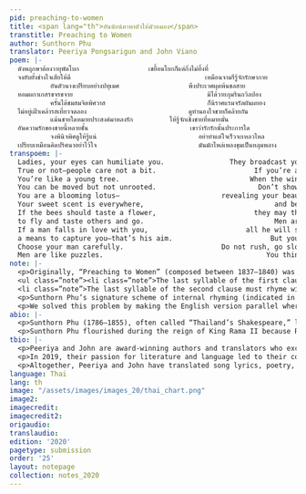 ```yaml
---
pid: preaching-to-women
title: <span lang="th">อันนัยน์ตาพาตัวให้มัวหมอง</span>
transtitle: Preaching to Women
author: Sunthorn Phu
translator: Peeriya Pongsarigun and John Viano
poem: |-
  ดังพฤกษาต้องวายุพัดโบก                 เขยื้อนโยกก็แต่กิ่งไม่ทิ้งที่
  จงยับยั้งช่างใจเสียให้ดี                                 เหมือนจามรีรู้จักรักษากาย
          อันตัวนางเปรียบอย่างปทุเมศ                 พึงประเวศผุดพ้นชลสาย
  หอมผกาเกสรขจรขจาย                                 มิได้วายภุมรินถวิลปอง
          ครั้นได้ชมสมจิตพิศวาส                         ก็นิราศแรมจรัลผันผยอง
  ไม่อยู่เฝ้าเคล้ารสเที่ยวจดลอง                         ดูทำนองใจชายก็คล้ายกัน
          แม้นชายใดหมายประสงค์มาหลงรัก         ให้รู้จักเชิงชายที่หมายมั่น
  อันความรักของชายนี้หลายชั้น                         เขาว่ารักรักนั้นประการใด
          จงพินิจพิศดูให้รู้แน่                         อย่าทำแต่ใจเร็วจะเหลวไหล
  เปรียบเหมือนคิดปริศนาอย่าไว้ใจ                         มันมักไพล่เพลงขุมเป็นหลุมพลาง
transpoem: |-
  Ladies, your eyes can humiliate you.                They broadcast your interest too.
  True or not—people care not a bit.                        If you’re abused, they’ll think you want it.
  You’re like a young tree.                                When the wind blows, you’ll see.
  You can be moved but not unrooted.                         Don’t show interest if he knows it.
  You are a blooming lotus—                         revealing your beauty to all of us.
  Your sweet scent is everywhere,                                and bees want you to be theirs.
  If the bees should taste a flower,                        they may then leave forever
  to fly and taste others and go.                                Men are like that, too—you know?
  If a man falls in love with you,                        all he will say and do
  a means to capture you—that’s his aim.                        But you should know, men cannot ever be tame.
  Choose your man carefully.                        Do not rush, go slowly.
  Men are like puzzles.                                        You think you know them, yet so little.
note: |-
  <p>Originally, “Preaching to Women” (composed between 1837–1840) was written as an epic poem that used the popular Thai rhyme scheme, <em>klon suphap</em>. In the <em>klon suphap</em> rhyme scheme, each line consists of seven to nine syllables. Further, each stanza has two lines, each line is divided into two clauses, and the last syllable of the first stanza must rhyme with the last syllable of the second line of the next stanza (see the diagram below). Also, there is a complex set of additional rhymes:</p>
  <ul class=”note”><li class=”note”>The last syllable of the first clause must rhyme with the third syllable of the second clause.</li>
  <li class=”note”>The last syllable of the second clause must rhyme with the last syllable of the third clause and the third syllable of the fourth clause.</li></ul>
  <p>Sunthorn Phu’s signature scheme of internal rhyming (indicated in bold in the diagram below) is complicated, though not compulsory to the <em>klon suphap</em> rhyme scheme, and achieved by rhyming the syllables <em>within</em> each clause as opposed to just rhyming across clauses, as discussed earlier. We faced the issue of helping the English-speaking ear properly perceive the rhyme, as the radically different and complex rhyme scheme present in Thai is difficult for non-native speakers to pick up.</p>
  <p>We solved this problem by making the English version parallel wherever we could, using if-clauses and imperatives so that the translation read smoothly and beautifully. In doing so, we also managed to preserve the literary comparisons used in the original — i.e. comparing women to flowers and men to bees.</p>
abio: |-
  <p>Sunthorn Phu (1786–1855), often called “Thailand’s Shakespeare,” lived during the Rattanakosin Period between the reigns of King Rama I and King Rama IV. He was famous for his epic poetry and memoirs. He was the first to use internal rhymes in Thai poetry, and the device became his signature. In 1986, he was honored by UNESCO as a world poet and Thai children study his poems to this day.</p>
  <p>Sunthorn Phu flourished during the reign of King Rama II because Rama II loved literature and poetry. However, King Rama III, who emphasized trade and the economy, was uninterested in Phu’s work and offended by his pride and arrogance. Rama III’s reign, then, corresponds to Phu’s dark period. Phu returned to popularity during the reign of King Rama IV, who was also a poet.</p> <p>We decided to translate “Preaching to Women” because it discusses traditional relationships between gender and power, and also to increase awareness and access to the works of one of Thailand’s most talented authors (Amazon has only one listing for Phu’s work).</p>
tbio: |-
  <p>Peeriya and John are award-winning authors and translators who excel in creating English language rhyme schemes which echo that of their sources, while also accurately communicating the author’s message.</p>
  <p>In 2019, their passion for literature and language led to their co-founding InterThaiMedia LLC to create media that bring people together across languages and cultures. InterThaiMedia’s first project will be a picture book called <em>Can You Carry Me?</em>, which is slated to be published in English, Spanish, and dual-language formats.</p>
  <p>Altogether, Peeriya and John have translated song lyrics, poetry, and more than 140 children’s books. They last published with <em>DoubleSpeak</em> in Spring 2019.</p>
language: Thai
lang: th
image: "/assets/images/images_20/thai_chart.png"
image2: 
imagecredit: 
imagecredit2: 
origaudio: 
translaudio: 
edition: '2020'
pagetype: submission
order: '25'
layout: notepage
collection: notes_2020
---
```

